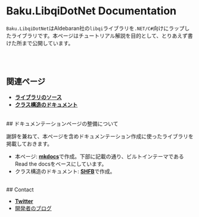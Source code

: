 # Baku.LibqiDotNet Documentation

`Baku.LibqiDotNet`はAldebaran社の`libqi`ライブラリを`.NET/C#`向けにラップしたライブラリです。本ページはチュートリアル解説を目的として、とりあえず書けた所まで公開しています。

<br/><br/>
## 関連ページ

- [**ライブラリのソース**](https://github.com/malaybaku/BakuLibqiDotNet)
- [**クラス構造のドキュメント**](https://malaybaku.github.io/BakuLibqiDotNetDoc)


<br/>
## ドキュメンテーションページの整備について

謝辞を兼ねて、本ページを含めドキュメンテーション作成に使ったライブラリを掲載しておきます。

- 本ページ: [**mkdocs**](http://www.mkdocs.org/)で作成。下部に記載の通り、ビルトインテーマであるRead the docsをベースにしています。
- クラス構造のドキュメント: [**SHFB**](https://github.com/EWSoftware/SHFB)で作成。


<br/>
## Contact

- [**Twitter**](https://twitter.com/baku_dreameater)
- [開発者のブログ](http://www.baku-dreameater.net/)



